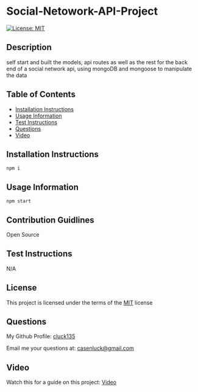 # Social-Netowork-API-Project
[![License: MIT](https://img.shields.io/badge/License-MIT-yellow)](https://opensource.org/licenses/MIT)

## Description
self start and built the models, api routes as well as the rest for the back end of a social network api, using mongoDB and mongoose to manipulate the data

## Table of Contents
- [Installation Instructions](#installation-instructions)
- [Usage Information](#usage-information)
- [Test Instructions](#test-instructions)
- [Questions](#questions)
- [Video](#video)

## Installation Instructions
```
npm i
```
## Usage Information
```
npm start
```
## Contribution Guidlines
Open Source

## Test Instructions
N/A

## License
This project is licensed under the terms of the [MIT](https://opensource.org/licenses/MIT) license

## Questions
My Github Profile: [cluck135](https://github.com/cluck135)

Email me your questions at: [casenluck@gmail.com](mailto:casenluck@gmail.com)

## Video
Watch this for a guide on this project: [Video](https://watch.screencastify.com/v/OFztuSYDLB3SSUpOfY8f)